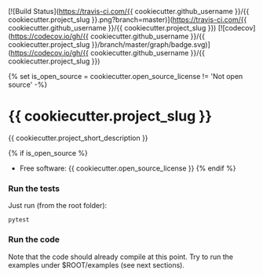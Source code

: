 [![Build Status](https://travis-ci.com/{{ cookiecutter.github_username }}/{{ cookiecutter.project_slug }}.png?branch=master)](https://travis-ci.com/{{ cookiecutter.github_username }}/{{ cookiecutter.project_slug }})
[![codecov](https://codecov.io/gh/{{ cookiecutter.github_username }}/{{ cookiecutter.project_slug }}/branch/master/graph/badge.svg)](https://codecov.io/gh/{{ cookiecutter.github_username }}/{{ cookiecutter.project_slug }})

{% set is_open_source = cookiecutter.open_source_license != 'Not open source' -%}

# {{ cookiecutter.project_slug }}


{{ cookiecutter.project_short_description }}

{% if is_open_source %}
* Free software: {{ cookiecutter.open_source_license }}
{% endif %}


### Run the tests
Just run (from the root folder):

    pytest

### Run the code
Note that the code should already compile at this point.
Try to run the examples under $ROOT/examples
(see next sections).